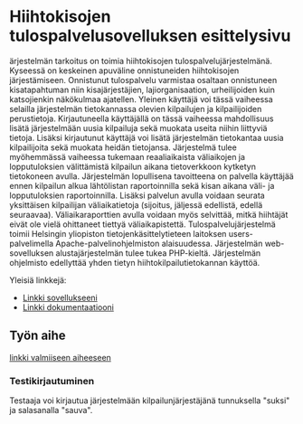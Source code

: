 # Hiihtokisojen tulospalvelusovelluksen esittelysivu

ärjestelmän tarkoitus on toimia hiihtokisojen tulospalvelujärjestelmänä. Kyseessä on keskeinen apuväline onnistuneiden hiihtokisojen järjestämiseen. Onnistunut tulospalvelu varmistaa osaltaan onnistuneen kisatapahtuman niin kisajärjestäjien, lajiorganisaation, urheilijoiden kuin katsojienkin näkökulmaa ajatellen. Yleinen käyttäjä voi tässä vaiheessa selailla järjestelmän tietokannassa olevien kilpailujen ja kilpailijoiden perustietoja. Kirjautuneella käyttäjällä on tässä vaiheessa mahdollisuus lisätä järjestelmään uusia kilpailuja sekä muokata useita niihin liittyviä tietoja. Lisäksi kirjautunut käyttäjä voi lisätä järjestelmän tietokantaa uusia kilpailijoita sekä muokata heidän tietojansa. Järjestelmä tulee myöhemmässä vaiheessa tukemaan reaaliaikaista väliaikojen ja lopputuloksien välittämistä kilpailun aikana tietoverkkoon kytketyn tietokoneen avulla. Järjestelmän lopullisena tavoitteena on palvella käyttäjää ennen kilpailun alkua lähtölistan raportoinnilla sekä kisan aikana väli- ja lopputuloksien raportoinnilla. Lisäksi palvelun avulla voidaan seurata yksittäisen kilpailijan väliaikatietoja (sijoitus, jäljessä edellistä, edellä seuraavaa). Väliaikaraporttien avulla voidaan myös selvittää, mitkä hiihtäjät eivät ole vielä ohittaneet tiettyä väliaikapistettä. Tulospalvelujärjestelmä toimii Helsingin yliopiston tietojenkäsittelytieteen laitoksen users-palvelimella Apache-palvelinohjelmiston alaisuudessa. Järjestelmän web-sovelluksen alustajärjestelmän tulee tukea PHP-kieltä.  Järjestelmän ohjelmisto edellyttää yhden tietyn hiihtokilpailutietokannan käyttöä.

Yleisiä linkkejä:

* [Linkki sovellukseeni](http://heileino.users.cs.helsinki.fi/hiihtotulospalvelu/)
* [Linkki dokumentaatiooni](https://github.com/heileino/Tsoha-Bootstrap/blob/master/doc/dokumentaatio.pdf)

## Työn aihe

[linkki valmiiseen aiheeseen](http://advancedkittenry.github.io/suunnittelu_ja_tyoymparisto/aiheet/Hiihtokisojen_tulospalvelu.html)

### Testikirjautuminen
Testaaja voi kirjautua järjestelmään kilpailunjärjestäjänä tunnuksella "suksi" ja salasanalla "sauva". 
